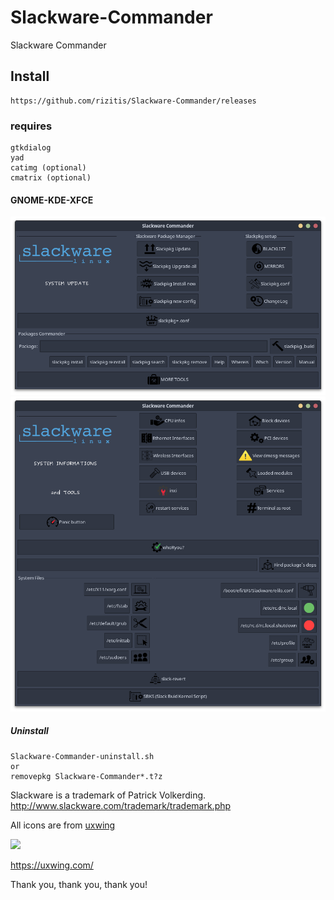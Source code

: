# Slackware-Commander
Slackware Commander

## Install
```
https://github.com/rizitis/Slackware-Commander/releases
```
### requires
```
gtkdialog
yad
catimg (optional)
cmatrix (optional)
```

#### GNOME-KDE-XFCE
![Slackware-Commander](https://raw.githubusercontent.com/rizitis/Slackware-Commander/main/Slackware-Commander-3.0.3.png)
![Slackware-Commander](https://github.com/rizitis/Slackware-Commander/blob/main/Slackware-Commander-dark3.0.3.png?raw=true)

##### Uninstall
```
Slackware-Commander-uninstall.sh
or 
removepkg Slackware-Commander*.t?z
```


Slackware is a trademark of Patrick Volkerding.
http://www.slackware.com/trademark/trademark.php

All icons are from [uxwing](https://uxwing.com/license/)

![](https://uxwing.com/wp-content/themes/uxwing/images/logo.svg)

https://uxwing.com/

Thank you, thank you, thank you!
